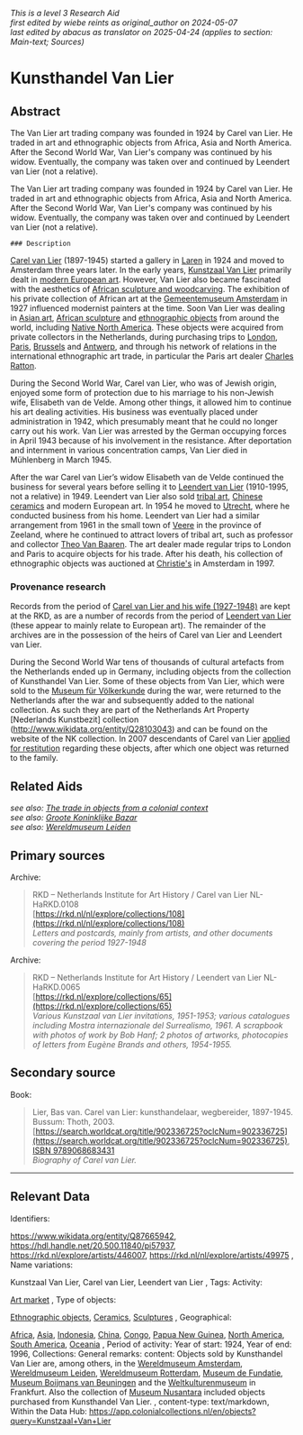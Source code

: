 _This is a level 3 Research Aid_  
_first edited by wiebe reints as original_author on 2024-05-07_  
_last edited by abacus as translator on 2025-04-24
        (applies to section: Main-text; Sources)_


# Kunsthandel Van Lier


## Abstract

The Van Lier art trading company was founded in 1924 by Carel van Lier. He traded in art and ethnographic objects from Africa, Asia and North America. After the Second World War, Van Lier's company was continued by his widow. Eventually, the company was taken over and continued by Leendert van Lier (not a relative).

The Van Lier art trading company was founded in 1924 by Carel van Lier. He traded in art and ethnographic objects from Africa, Asia and North America. After the Second World War, Van Lier's company was continued by his widow. Eventually, the company was taken over and continued by Leendert van Lier (not a relative).

    ### Description

[Carel van Lier](https://www.wikidata.org/entity/Q2531642) (1897-1945) started a gallery in [Laren](https://sws.geonames.org/2751874) in 1924 and moved to Amsterdam three years later. In the early years, [Kunstzaal Van Lier](https://www.wikidata.org/entity/Q87665942) primarily dealt in [modern European art](http://vocab.getty.edu/aat/300264736). However, Van Lier also became fascinated with the aesthetics of [African sculpture and woodcarving](http://vocab.getty.edu/aat/300108572). The exhibition of his private collection of African art at the [Gemeentemuseum Amsterdam](https://www.wikidata.org/entity/Q9243350) in 1927 influenced modernist painters at the time. Soon Van Lier was dealing in [Asian art](https://www.wikidata.org/entity/Q3399573), [African sculpture](http://vocab.getty.edu/aat/300108572) and [ethnographic objects](http://vocab.getty.edu/aat/300234108) from around the world, including [Native North America](https://hdl.handle.net/20.500.11840/termmaster10075993). These objects were acquired from private collectors in the Netherlands, during purchasing trips to [London](https://sws.geonames.org/2643743), [Paris](https://sws.geonames.org/2988507), [Brussels](https://sws.geonames.org/2800866) and [Antwerp](https://sws.geonames.org/2803138), and through his network of relations in the international ethnographic art trade, in particular the Paris art dealer [Charles Ratton](https://www.wikidata.org/entity/Q15220243). 

During the Second World War, Carel van Lier, who was of Jewish origin, enjoyed some form of protection due to his marriage to his non-Jewish wife, Elisabeth van de Velde. Among other things, it allowed him to continue his art dealing activities. His business was eventually placed under administration in 1942, which presumably meant that he could no longer carry out his work. Van Lier was arrested by the German occupying forces in April 1943 because of his involvement in the resistance. After deportation and internment in various concentration camps, Van Lier died in Mühlenberg in March 1945.

After the war Carel van Lier’s widow Elisabeth van de Velde continued the business for several years before selling it to [Leendert van Lier](https://www.wikidata.org/entity/Q24188979) (1910-1995, not a relative) in 1949. Leendert van Lier also sold [tribal art](http://vocab.getty.edu/aat/300343731), [Chinese ceramics](http://vocab.getty.edu/aat/300018504) and modern European art. In 1954 he moved to [Utrecht](https://sws.geonames.org/2745912), where he conducted business from his home. Leendert van Lier had a similar arrangement from 1961 in the small town of [Veere](https://sws.geonames.org/2745739) in the province of Zeeland, where he continued to attract lovers of tribal art, such as professor and collector [Theo Van Baaren](https://www.wikidata.org/entity/Q1923049). The art dealer made regular trips to London and Paris to acquire objects for his trade. After his death, his collection of ethnographic objects was auctioned at [Christie's](https://www.wikidata.org/entity/Q503176) in Amsterdam in 1997.

### Provenance research

Records from the period of [Carel van Lier and his wife (1927-1948)](https://rkd.nl/collections/108) are kept at the RKD, as are a number of records from the period of [Leendert van Lier](https://rkd.nl/collections/65) (these appear to mainly relate to European art). The remainder of the archives are in the possession of the heirs of Carel van Lier and Leendert van Lier.

During the Second World War tens of thousands of cultural artefacts from the Netherlands ended up in Germany, including objects from the collection of Kunsthandel Van Lier. Some of these objects from Van Lier, which were sold to the [Museum für Völkerkunde](http://www.wikidata.org/entity/Q1954571) during the war, were returned to the Netherlands after the war and subsequently added to the national collection. As such they are part of the Netherlands Art Property [Nederlands Kunstbezit] collection (http://www.wikidata.org/entity/Q28103043) and can be found on the website of the NK collection. In 2007  descendants of Carel van Lier [applied for restitution](https://www.restitutiecommissie.nl/advies/kunsthandel-van-lier/) regarding these objects, after which one object was returned to the family.


## Related Aids

_see also: [The trade in objects from a colonial context](niveau2/English/Trade_20240316.yml)_  
_see also: [Groote Koninklijke Bazar](niveau3/English/KoninklijkeBazaar_2040503.yml)_  
_see also: [Wereldmuseum Leiden](niveau3/English/WMLeiden_20240508.yml)_  

## Primary sources

Archive:
  > RKD – Netherlands Institute for Art History / Carel van Lier NL-HaRKD.0108  
> [https://rkd.nl/nl/explore/collections/108](https://rkd.nl/nl/explore/collections/108)  
> _Letters and postcards, mainly from artists, and other documents covering the period 1927-1948_  

Archive:
  > RKD – Netherlands Institute for Art History / Leendert van Lier NL-HaRKD.0065  
> [https://rkd.nl/explore/collections/65](https://rkd.nl/explore/collections/65)  
> _Various Kunstzaal van Lier invitations, 1951-1953; various catalogues including Mostra internazionale del Surrealismo, 1961. A scrapbook with photos of work by Bob Hanf; 2 photos of artworks, photocopies of letters from Eugène Brands and others, 1954-1955._  

## Secondary source

Book:
  > Lier, Bas van. Carel van Lier: kunsthandelaar, wegbereider, 1897-1945. Bussum: Thoth, 2003.  
> [https://search.worldcat.org/title/902336725?oclcNum=902336725](https://search.worldcat.org/title/902336725?oclcNum=902336725), [ISBN 9789068683431](https://isbnsearch.org/isbn/9789068683431)  
> _Biography of Carel van Lier._  



---
## Relevant Data 
Identifiers:
  
https://www.wikidata.org/entity/Q87665942, https://hdl.handle.net/20.500.11840/pi57937, https://rkd.nl/explore/artists/446007, https://rkd.nl/nl/explore/artists/49975
,
  Name variations:
  
Kunstzaal Van Lier, Carel van Lier, Leendert van Lier
,
  Tags:
  Activity:
  
[Art market](http://vocab.getty.edu/aat/300055675)
,
  Type of objects:
  
[Ethnographic objects](http://vocab.getty.edu/aat/300234108), [Ceramics](http://vocab.getty.edu/aat/300151343), [Sculptures](http://vocab.getty.edu/aat/300047090)
,
  Geographical:
  
[Africa](https://sws.geonames.org/6255146), [Asia](https://sws.geonames.org/6255147), [Indonesia](https://sws.geonames.org/1643084), [China](https://sws.geonames.org/1814991), [Congo](https://sws.geonames.org/203312), [Papua New Guinea](https://sws.geonames.org/2088628), [North America](https://sws.geonames.org/6255149), [South America](https://sws.geonames.org/6255150), [Oceania](https://sws.geonames.org/6255151)
,
  Period of activity:
  Year of start:
  1924,
  Year of end:
  1996,
  Collections:
  General remarks:
  content:
  Objects sold by Kunsthandel Van Lier are, among others, in the [Wereldmuseum Amsterdam](https://www.wikidata.org/entity/Q1131589), [Wereldmuseum Leiden](https://www.wikidata.org/entity/Q17339437), [Wereldmuseum Rotterdam](https://www.wikidata.org/entity/Q2042754), [Museum de Fundatie](https://www.wikidata.org/entity/Q2436387), [Museum Boijmans van Beuningen](https://www.wikidata.org/entity/Q679527) and the [Weltkulturenmuseum](https://www.wikidata.org/entity/Q1954571) in Frankfurt. Also the collection of [Museum Nusantara](https://www.wikidata.org/entity/Q2668933) included objects purchased from Kunsthandel Van Lier.
,
  content-type:
  text/markdown,
  Within the Data Hub:
  https://app.colonialcollections.nl/en/objects?query=Kunstzaal+Van+Lier
        